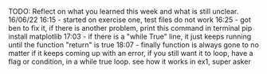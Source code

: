 TODO: Reflect on what you learned this week and what is still unclear.
16/06/22
16:15 - started on exercise one, test files do not work
16:25 - got ben to fix it, if there is another problem, print this command in terminal
pip install matplotlib
17:03 - if there is a "while True" line, it just keeps running until the function "return" is true
18:07 - finally function is always gone to no matter if it keeps coming up with an error, if you still want it to loop, have a flag or condition, in a while true loop. see how it works in ex1, super asker
